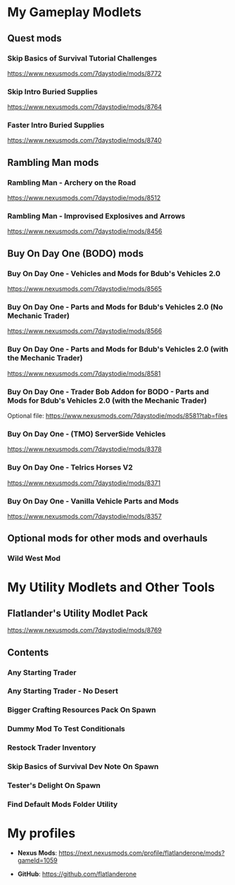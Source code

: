 <a name="top"></a>
# My Gameplay Modlets

## Quest mods 

### Skip Basics of Survival Tutorial Challenges

https://www.nexusmods.com/7daystodie/mods/8772

### Skip Intro Buried Supplies

https://www.nexusmods.com/7daystodie/mods/8764

### Faster Intro Buried Supplies

https://www.nexusmods.com/7daystodie/mods/8740

## Rambling Man mods

### Rambling Man - Archery on the Road

https://www.nexusmods.com/7daystodie/mods/8512

### Rambling Man - Improvised Explosives and Arrows

https://www.nexusmods.com/7daystodie/mods/8456

## Buy On Day One (BODO) mods <a name="bodo"></a>

### Buy On Day One - Vehicles and Mods for Bdub's Vehicles 2.0

https://www.nexusmods.com/7daystodie/mods/8565

### Buy On Day One - Parts and Mods for Bdub's Vehicles 2.0 (No Mechanic Trader)

https://www.nexusmods.com/7daystodie/mods/8566

### Buy On Day One - Parts and Mods for Bdub's Vehicles 2.0 (with the Mechanic Trader)

https://www.nexusmods.com/7daystodie/mods/8581

### Buy On Day One - Trader Bob Addon for BODO - Parts and Mods for Bdub's Vehicles 2.0 (with the Mechanic Trader)

Optional file: https://www.nexusmods.com/7daystodie/mods/8581?tab=files

### Buy On Day One - (TMO) ServerSide Vehicles

https://www.nexusmods.com/7daystodie/mods/8378

### Buy On Day One - Telrics Horses V2

https://www.nexusmods.com/7daystodie/mods/8371

### Buy On Day One - Vanilla Vehicle Parts and Mods

https://www.nexusmods.com/7daystodie/mods/8357

## Optional mods for other mods and overhauls
### Wild West Mod  <a name="wwm"></a>
<!-- ### For the Wild West Mod 
#### Buy On Day One for the Wild West Mod
#### Steam Engines Run On Coal
#### Feed Your Horses

 -->
# My Utility Modlets and Other Tools

## Flatlander's Utility Modlet Pack
https://www.nexusmods.com/7daystodie/mods/8769

## Contents

### Any Starting Trader

### Any Starting Trader - No Desert

### Bigger Crafting Resources Pack On Spawn

### Dummy Mod To Test Conditionals

### Restock Trader Inventory

### Skip Basics of Survival Dev Note On Spawn

### Tester's Delight On Spawn

### Find Default Mods Folder Utility

# My profiles

- **Nexus Mods**: https://next.nexusmods.com/profile/flatlanderone/mods?gameId=1059

- **GitHub**: https://github.com/flatlanderone


